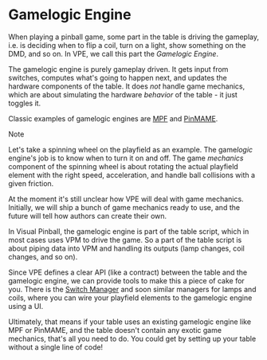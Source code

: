 # Gamelogic Engine

When playing a pinball game, some part in the table is driving the gameplay, i.e. is deciding when to flip a coil, turn on a light, show something on the DMD, and so on. In VPE, we call this part the *Gamelogic Engine*.

The gamelogic engine is purely gameplay driven. It gets input from switches, computes what's going to happen next, and updates the hardware components of the table. It does *not* handle game mechanics, which are about simulating the hardware *behavior* of the table - it just toggles it.

Classic examples of gamelogic engines are [MPF](https://missionpinball.org/) and [PinMAME](https://sourceforge.net/projects/pinmame/).

> [!note]
> Let's take a spinning wheel on the playfield as an example. The game*logic* engine's job is to know when to turn it on and off. The game *mechanics* component of the spinning wheel is about rotating the actual playfield element with the right speed, acceleration, and handle ball collisions with a given friction.
>
> At the moment it's still unclear how VPE will deal with game mechanics. Initially, we will ship a bunch of game mechanics ready to use, and the future will tell how authors can create their own.

In Visual Pinball, the gamelogic engine is part of the table script, which in most cases uses VPM to drive the game. So a part of the table script is about piping data into VPM and handling its outputs (lamp changes, coil changes, and so on).

Since VPE defines a clear API (like a contract) between the table and the gamelogic engine, we can provide tools to make this a piece of cake for you. There is the [Switch Manager](switch-manager.md) and soon similar managers for lamps and coils, where you can wire your playfield elements to the gamelogic engine using a UI. 

Ultimately, that means if your table uses an existing gamelogic engine like MPF or PinMAME, and the table doesn't contain any exotic game mechanics, that's all you need to do. You could get by setting up your table without a single line of code!